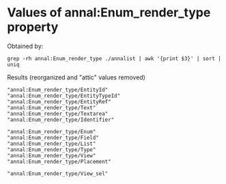 # Values of annal:Enum_render_type property

Obtained by:

    grep -rh annal:Enum_render_type ./annalist | awk '{print $3}' | sort | uniq

Results (reorganized and "attic" values removed)

    "annal:Enum_render_type/EntityId"
    "annal:Enum_render_type/EntityTypeId"
    "annal:Enum_render_type/EntityRef"
    "annal:Enum_render_type/Text"
    "annal:Enum_render_type/Textarea"
    "annal:Enum_render_type/Identifier"

    "annal:Enum_render_type/Enum"
    "annal:Enum_render_type/Field"
    "annal:Enum_render_type/List"
    "annal:Enum_render_type/Type"
    "annal:Enum_render_type/View"
    "annal:Enum_render_type/Placement"

    "annal:Enum_render_type/View_sel"
